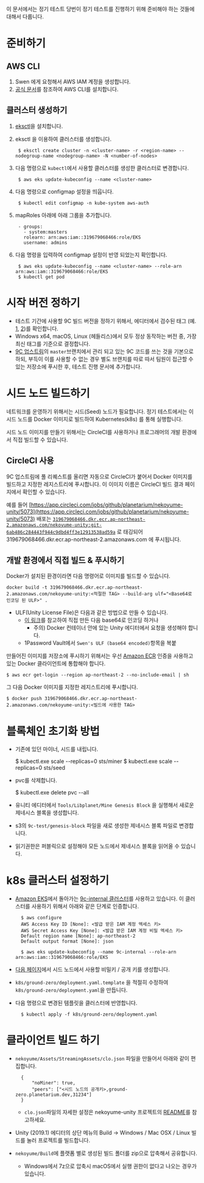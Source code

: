 이 문서에서는 정기 테스트 당번이 정기 테스트를 진행하기 위해 준비해야 하는 것들에 대해서 다룹니다.

# 준비하기

## AWS CLI

1. Swen 에게 요청해서 AWS IAM 계정을 생성합니다.
2. [공식 문서](https://docs.aws.amazon.com/ko_kr/cli/latest/userguide/cli-chap-install.html)를 참조하여 AWS CLI를 설치합니다.

## 클러스터 생성하기

1. [eksctl](https://github.com/weaveworks/eksctl)을 설치합니다.
2. eksctl 을 이용하여 클러스터를 생성합니다.

        $ eksctl create cluster -n <cluster-name> -r <region-name> --nodegroup-name <nodegroup-name> -N <number-of-nodes>

3. 다음 명령으로 `kubectl`에서 사용할 클러스터를 생성한 클러스터로 변경합니다.

        $ aws eks update-kubeconfig --name <cluster-name>

4. 다음 명령으로 configmap 설정을 띄웁니다.

        $ kubectl edit configmap -n kube-system aws-auth

5. mapRoles 아래에 아래 그룹을 추가합니다.

        - groups:
          - system:masters
          rolearn: arn:aws:iam::319679068466:role/EKS
          username: admins

6. 다음 명령을 입력하여 configmap 설정이 반영 되었는지 확인합니다.

        $ aws eks update-kubeconfig --name <cluster-name> --role-arn arn:aws:iam::319679068466:role/EKS
        $ kubectl get pod


# 시작 버전 정하기

- 테스트 기간에 사용할 9C 빌드 버전을 정하기 위해서, 에디터에서 검수된 태그 (예. [1](https://github.com/planetarium/nekoyume-unity/tree/20190910-01), [2](https://github.com/planetarium/nekoyume-unity/tree/20190906-01))를 확인합니다.
- Windows x64, macOS, Linux (헤들리스)에서 모두 정상 동작하는 버전 중, 가장 최신 태그를 기준으로 결정합니다.
- [9C 업스트림](https://github.com/planetarium/nekoyume-unity)의 `master`브랜치에서 관리 되고 있는 9C 코드를 쓰는 것을 기본으로 하되, 부득이 이를 사용할 수 없는 경우 별도 브랜치를 따로 따서 팀원이 접근할 수 있는 저장소에 푸시한 후, 테스트 진행 문서에 추가합니다.

# 시드 노드 빌드하기

네트워크를 운영하기 위해서는 시드(Seed) 노드가 필요합니다. 정기 테스트에서는 이 시드 노드를 Docker 이미지로 빌드하여 Kubernetes(k8s) 를 통해 실행합니다.

시드 노드 이미지를 만들기 위해서는 CircleCI를 사용하거나 프로그래머의 개발 환경에서 직접 빌드할 수 있습니다.

## CircleCI 사용

9C 업스트림에 풀 리퀘스트를 올리면 자동으로 CircleCI가 붙어서 Docker 이미지를 빌드하고 지정한 레지스트리에 푸시합니다. 이 이미지 이름은 CircleCI 빌드 결과 페이지에서 확인할 수 있습니다.

[](https://www.notion.so/7410267a49e947799e15169f8955e87d#5c6914008a594a72a43e5dbb4241684c)

예를 들어 [https://app.circleci.com/jobs/github/planetarium/nekoyume-unity/5073](https://app.circleci.com/jobs/github/planetarium/nekoyume-unity/5073) 배포는 [`319679068466.dkr.ecr.ap-northeast-2.amazonaws.com/nekoyume-unity:git-6ab486c284443f944c9dbd4ff3e12913538ad59a`](http://319679068466.dkr.ecr.ap-northeast-2.amazonaws.com/nekoyume-unity:git-6ab486c284443f944c9dbd4ff3e12913538ad59a) 로 태깅되어 319679068466.dkr.ecr.ap-northeast-2.amazonaws.com 에 푸시됩니다.

## 개발 환경에서 직접 빌드 & 푸시하기

Docker가 설치된 환경이라면 다음 명령어로 이미지를 빌드할 수 있습니다.

    docker build -t 319679068466.dkr.ecr.ap-northeast-2.amazonaws.com/nekoyume-unity:<적절한 TAG> --build-arg ulf="<Base64로 인코딩 된 ULF>" .

- ULF(Unity License File)은 다음과 같은 방법으로 만들 수 있습니다.
    - [이 링크](https://docs.unity3d.com/kr/2019.1/Manual/ManualActivationGuide.html)를 참고하여 직접 만든 다음 base64로 인코딩 하거나
        - 주의) Docker 컨테이너 안에 있는 Unity 에디터에서 요청을 생성해야 합니다.
    - 1Password Vault에서 `Swen's ULF (base64 encoded)`항목을 복붙

만들어진 이미지를 저장소에 푸시하기 위해서는 우선 [Amazon ECR](https://aws.amazon.com/ko/ecr/) 인증을 사용하고 있는 Docker 클라이언트에 통합해야 합니다.

    $ aws ecr get-login --region ap-northeast-2 --no-include-email | sh

그 다음 Docker 이미지를 지정한 레지스트리에 푸시합니다.

    $ docker push 319679068466.dkr.ecr.ap-northeast-2.amazonaws.com/nekoyume-unity:<빌드에 사용한 TAG>


# 블록체인 초기화 방법

- 기존에 있던 마이너, 시드를 내립니다.


    $ kubectl.exe scale --replicas=0 sts/miner
    $ kubectl.exe scale --replicas=0 sts/seed


- pvc를 삭제합니다.


    $ kubectl.exe delete pvc --all


- 유니티 에디터에서 `Tools/Libplanet/Mine Genesis Block` 을 실행해서 새로운 제네시스 블록을 생성합니다.
- s3의 `9c-test/genesis-block` 파일을 새로 생성한 제네시스 블록 파일로 변경합니다.
- 읽기권한은 퍼블릭으로 설정해야 모든 노드에서 제네시스 블록을 읽어올 수 있습니다.


# k8s 클러스터 설정하기

- [Amazon EKS](https://aws.amazon.com/ko/eks/)에서 돌아가는 [9c-internal 클러스터](https://ap-northeast-2.console.aws.amazon.com/eks/home?region=ap-northeast-2#/clusters/9c-internal)를 사용하고 있습니다. 이 클러스터를 사용하기 위해서 아래와 같은 단계로 인증합니다.

        $ aws configure
        AWS Access Key ID [None]: <발급 받은 IAM 계정 엑세스 키>
        AWS Secret Access Key [None]: <발급 받은 IAM 계정 비밀 엑세스 키>
        Default region name [None]: ap-northeast-2
        Default output format [None]: json

        $ aws eks update-kubeconfig --name 9c-internal --role-arn arn:aws:iam::319679068466:role/EKS

- [다음 페이지](https://codepen.io/hongminhee/pen/LBJPQp)에서 시드 노드에서 사용할 비밀키 / 공개 키를 생성합니다.
- `k8s/ground-zero/deployment.yaml.template` 을 적절히 수정하여 `k8s/ground-zero/deployment.yaml`을 만듭니다.
- 다음 명령으로 변경된 템플릿을 클러스터에 반영합니다.

        $ kubectl apply -f k8s/ground-zero/deployment.yaml

# 클라이언트 빌드 하기

- `nekoyume/Assets/StreamingAssets/clo.json` 파일을 만들어서 아래와 같이 편집합니다.

        {
            "noMiner": true,
            "peers": ["<시드 노드의 공개키>,ground-zero.planetarium.dev,31234"]
        }

    - `clo.json`파일의 자세한 설정은 nekoyume-unity 프로젝트의 [README](https://github.com/planetarium/nekoyume-unity/blob/266b6ee/README.md)를 참고하세요.

- Unity (2019.1) 에디터의 상단 메뉴의 Build → Windows / Mac OSX / Linux 빌드를 눌러 프로젝트를 빌드합니다.
- `nekoyume/Build`에 플랫폼 별로 생성된 빌드 폴더를 zip으로 압축해서 공유합니다.
    - Windows에서 7z으로 압축시 macOS에서 실행 권한이 없다고 나오는 경우가 있습니다.
